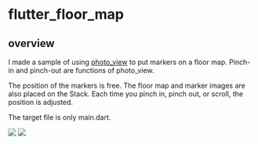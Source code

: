 # flutter_floor_map

## overview
I made a sample of using [photo_view](https://pub.dev/packages/photo_view) to put markers on a floor map. Pinch-in and pinch-out are functions of photo_view.  

The position of the markers is free. The floor map and marker images are also placed on the Stack. Each time you pinch in, pinch out, or scroll, the position is adjusted.  

The target file is only main.dart.  

![](https://user-images.githubusercontent.com/4780752/123290767-80cbc200-d54c-11eb-9367-e6644277c84a.PNG)
![](https://user-images.githubusercontent.com/4780752/123290756-7d383b00-d54c-11eb-8be5-37f8a95e617e.PNG)
